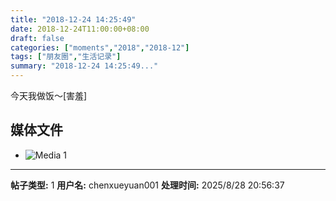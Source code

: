 ```yaml
---
title: "2018-12-24 14:25:49"
date: 2018-12-24T11:00:00+08:00
draft: false
categories: ["moments","2018","2018-12"]
tags: ["朋友圈","生活记录"]
summary: "2018-12-24 14:25:49..."
---
```


今天我做饭～[害羞]

## 媒体文件

- ![Media 1](/Moments/photos/2018-12-24/201812241425490.jpg)

---

**帖子类型:** 1
**用户名:** chenxueyuan001
**处理时间:** 2025/8/28 20:56:37